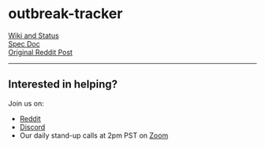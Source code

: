 # outbreak-tracker

[Wiki and Status](https://wiki.coronavirusarmy.org/en/outbreak-tracker)  
[Spec Doc](https://docs.google.com/document/d/1HwPAxlJCJGnP4xhgRTlc8Sj-9uCz6ND-xtjSFfoeqbk/edit?usp=sharing)  
[Original Reddit Post](https://www.reddit.com/r/CoronavirusArmy/comments/fkteny/idea_outbreak_tracker/)

---

## Interested in helping?

Join us on:
- [Reddit](https://www.reddit.com/r/CoronavirusArmy/)
- [Discord](https://discord.gg/qjC9mBR)
- Our daily stand-up calls at 2pm PST on [Zoom](https://us04web.zoom.us/j/389270961)


